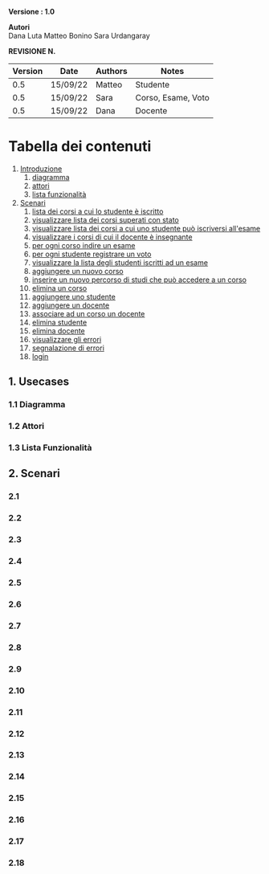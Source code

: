 **Versione : 1.0**

**Autori**  
Dana Luta
Matteo Bonino
Sara Urdangaray

**REVISIONE N.**


| Version    | Date        | Authors      | Notes        |
| ----------- | ----------- | ----------- | ----------- |
| 0.5 | 15/09/22 | Matteo | Studente |
| 0.5 | 15/09/22 | Sara | Corso, Esame, Voto |
| 0.5 | 15/09/22 | Dana | Docente |
# Tabella dei contenuti

1. [Introduzione](#p1)
	1. [diagramma](#sp1.1)
	2. [attori](#sp1.2) 
	3. [lista funzionalità](#sp1.3)
2. [Scenari](#p2)
    1. [lista dei corsi a cui lo studente è iscritto](#p2.1)
    2. [visualizzare lista dei corsi superati con stato](#p2.2)
    3. [visualizzare lista dei corsi a cui uno studente può iscriversi all'esame](#p2.3)
    4. [visualizzare i corsi di cui il docente è insegnante](#p2.4)
    5. [per ogni corso indire un esame](#p2.5)
    6. [per ogni studente registrare un voto](#p2.6)
    7. [visualizzare la lista degli studenti iscritti ad un esame](#p2.7)
    8. [aggiungere un nuovo corso](#p2.8)
    9. [inserire un nuovo percorso di studi che può accedere a un corso](#p2.9)
    10. [elimina un corso](#p2.10)
    11. [aggiungere uno studente](#p2.11)
    12. [aggiungere un docente](#p2.12)
    13. [associare ad un corso un docente](#p2.13)
    14. [elimina studente](#p2.14)
    15. [elimina docente](#p2.15)
    16. [visualizzare gli errori](#p2.16)
    17. [segnalazione di errori](#p2.17)
    18. [login](#p2.18)
    
    
	
  

<a name="p1"></a>

## 1. Usecases


<a name="sp1.1"></a>

### 1.1 Diagramma


<a name="sp1.2"></a>

### 1.2 Attori


<a name="sp1.3"></a>

### 1.3 Lista Funzionalità




 

<a name="p2"></a>

## 2. Scenari

<a name="sp2.1"></a>

### 2.1

<a name="sp2.2"></a>

### 2.2

<a name="sp2.3"></a>

### 2.3
<a name="sp2.4"></a>

### 2.4

<a name="sp2.5"></a>

### 2.5

<a name="sp2.6"></a>

### 2.6


<a name="sp2.7"></a>

### 2.7

<a name="sp2.8"></a>

### 2.8

<a name="sp2.9"></a>

### 2.9

<a name="sp2.10"></a>

### 2.10

<a name="sp2.11"></a>

### 2.11

<a name="sp2.12"></a>

### 2.12

<a name="sp2.13"></a>

### 2.13

<a name="sp2.14"></a>

### 2.14

<a name="sp2.15"></a>

### 2.15

<a name="sp2.16"></a>

### 2.16

<a name="sp2.17"></a>

### 2.17

<a name="sp2.18"></a>

### 2.18

